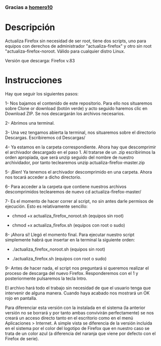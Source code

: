 ### Gracias a [homero10](https://github.com/homero10/actualiza-firefox-guadalinex)

# Descripción
Actualiza Firefox sin necesidad de ser root, tiene dos scripts, uno para equipos con derechos de administrador "actualiza-firefox" y otro sin root "actualiza-firefox-noroot. Válido para cualquier distro Linux.

Versión que descarga: Firefox v.83

# Instrucciones

Hay que seguir los siguientes pasos:

1- Nos bajamos el contenido de este repositorio. Para ello nos situaremos sobre Clone or download (botón verde) y acto seguido haremos clic en Download ZIP. Se nos descargarán los archivos necesarios.

2- Abrimos una terminal.

3- Una vez tengamos abierta la terminal, nos situaremos sobre el directorio Descargas. Escribiremos cd Descargas/

4- Ya estamos en la carpeta correspondiente. Ahora hay que descomprimir el archivador descargado en el paso 1. Al tratarse de un .zip escribirimos la orden apropiada, que será unzip seguido del nombre de nuestro archividador, por tanto teclearemos unzip actualiza-firefox-master.zip

5- ¡Bien! Ya tenemos el archivador descomprimido en una carpeta. Ahora nos tocará acceder a dicho directorio.

6- Para acceder a la carpeta que contiene nuestros archivos descomprimidos teclearemos de nuevo cd actualiza-firefox-master/

7- Es el momento de hacer correr al script, no sin antes darle permisos de ejecución. Esto es relativamente sencillo: 

+ chmod +x actualiza_firefox_noroot.sh (equipos sin root)

+ chmod +x actualiza_firefox.sh (equipos con root o sudo)

8- ¡Ahora sí! Llegó el momento final. Para ejecutar nuestro script simplemente habrá que insertar en la terminal la siguiente orden: 

+ ./actualiza_firefox_noroot.sh (equipos sin root)

+ ./actualiza_firefox.sh (equipos con root o sudo)

9- Antes de hacer nada, el script nos preguntará si queremos realizar el proceso de descarga del nuevo Firefox. Responderemos con el 1 y posteriormente pulsaremos la tecla Intro.

El archivo hará todo el trabajo sin necesidad de que el usuario tenga que intervenir de alguna manera. Cuando haya acabado nos mostrará un OK rojo en pantalla.

Para diferenciar esta versión con la instalada en el sistema (la anterior versión no se borrará y por tanto ambas convivirán perfectamente) se nos creará un acceso directo tanto en el escritorio como en el menú Aplicaciones > Internet. A simple vista se diferencia de la versión incluida en el sistema por el color del logotipo de Firefox que en nuestro caso se trata de un color azul (a diferencia del naranja que viene por defecto con el Firefox de serie).
